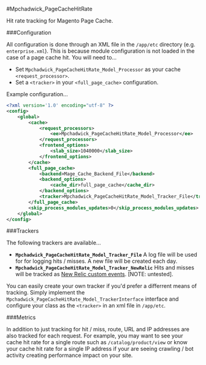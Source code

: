 #Mpchadwick_PageCacheHitRate

Hit rate tracking for Magento Page Cache.

###Configuration

All configuration is done through an XML file in the `/app/etc` directory (e.g. `enterprise.xml`). This is because module configuration is not loaded in the case of a page cache hit. You will need to...

- Set `Mpchadwick_PageCacheHitRate_Model_Processor` as your cache `<request_processor>`.
- Set a `<tracker>` in your `<full_page_cache>` configuration.

Example configuration...

```xml
<?xml version='1.0' encoding="utf-8" ?>
<config>
    <global>
        <cache>
            <request_processors>
                <ee>Mpchadwick_PageCacheHitRate_Model_Processor</ee>
            </request_processors>
            <frontend_options>
                <slab_size>1040000</slab_size>
            </frontend_options>
        </cache>
        <full_page_cache>
            <backend>Mage_Cache_Backend_File</backend>
            <backend_options>
                <cache_dir>full_page_cache</cache_dir>
            </backend_options>
            <tracker>Mpchadwick_PageCacheHitRate_Model_Tracker_File</tracker>
        </full_page_cache>
        <skip_process_modules_updates>0</skip_process_modules_updates>
    </global>
</config>
```

###Trackers

The following trackers are available...

- **`Mpchadwick_PageCacheHitRate_Model_Tracker_File`** A log file will be used for for logging hits / misses. A new file will be created each day.
- **`Mpchadwick_PageCacheHitRate_Model_Tracker_NewRelic`** Hits and misses will be tracked as [New Relic custom events](https://docs.newrelic.com/docs/insights/new-relic-insights/adding-querying-data/inserting-custom-events-new-relic-apm-agents). [NOTE: untested].

You can easily create your own tracker if you'd prefer a differrent means of tracking. Simply implement the `Mpchadwick_PageCacheHitRate_Model_TrackerInterface` interface and configure your class as the `<tracker>` in an xml file in `/app/etc`.

###Metrics

In addition to just tracking for hit / miss, route, URL and IP addresses are also tracked for each request. For example, you may want to see your cache hit rate for a single route such as `/catalog/product/view` or know your cache hit rate for a single IP address if your are seeing crawling / bot activity creating performance impact on your site.

